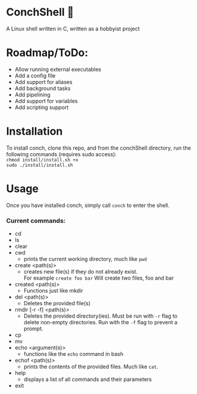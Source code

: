 # ConchShell 🐚
A Linux shell written in C, written as a hobbyist project

# Roadmap/ToDo:
- Allow running external executables
- Add a config file
- Add support for aliases
- Add background tasks
- Add pipelining
- Add support for variables
- Add scripting support

# Installation
To install conch, clone this repo, and from the conchShell directory, run the following commands (requires sudo access):<br>
`chmod install/install.sh +x`<br>`sudo ./install/install.sh`

# Usage
Once you have installed conch, simply call `conch` to enter the shell.
### Current commands:
- cd <path>
- ls <path>
- clear
- cwd
  - prints the current working directory, much like `pwd`
- create <path(s)>
  - creates new file(s) if they do not already exist. <br>For example `create foo bar` Will create two files, foo and bar
- created <path(s)>
  - Functions just like mkdir
- del <path(s)>
  - Deletes the provided file(s)
- rmdir \[-r -f] <path(s)>
  - Deletes the provided directory(ies). Must be run with `-r` flag to delete non-empty directories. Run with the `-f` flag to prevent a prompt.
- cp <source> <destination>
- mv <source> <destination>
- echo <argument(s)>
    - functions like the `echo` command in bash
- echof <path(s)>
  - prints the contents of the provided files. Much like `cat`.
- help
  - displays a list of all commands and their parameters
- exit
